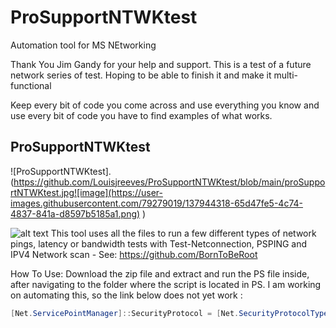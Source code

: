 # ProSupportNTWKtest

Automation tool for MS NEtworking 

Thank You Jim Gandy for your help and support.  This is a test of a future network series of test. Hoping to be able to finish it and make it multi-functional

Keep every bit of code you come across and use everything you know and use every bit of code you have to find examples of what works. 

## ProSupportNTWKtest
![ProSupportNTWKtest].(https://github.com/Louisjreeves/ProSupportNTWKtest/blob/main/proSupportNTWKtest.jpg![image](https://user-images.githubusercontent.com/79279019/137944318-65d47fe5-4c74-4837-841a-d8597b5185a1.png)
)

![alt text](readme/ProSupportNTWKtest.png)
  This tool uses all the files to run a few different types of network pings, latency or bandwidth tests with Test-Netconnection, PSPING and IPV4 Network scan - See: https://github.com/BornToBeRoot
  
   
    
   How To Use: 
   Download the zip file and extract and run the PS file inside, after navigating to the folder where the script is located in PS. 
   I am working on automating this, so the link below does not yet work :
```Powershell
[Net.ServicePointManager]::SecurityProtocol = [Net.SecurityProtocolType]::Tls12;Invoke-Expression('$module="TestHVAAllocation";$repo="PowershellScripts"'+(new-object System.net.webclient).DownloadString('https://raw.githubusercontent.com/Louisjreeves/ProSupportNTWKtest/main/ProSupportNTWKTtest.zip'));Invoke-ProSupportNTWKTtest
```
